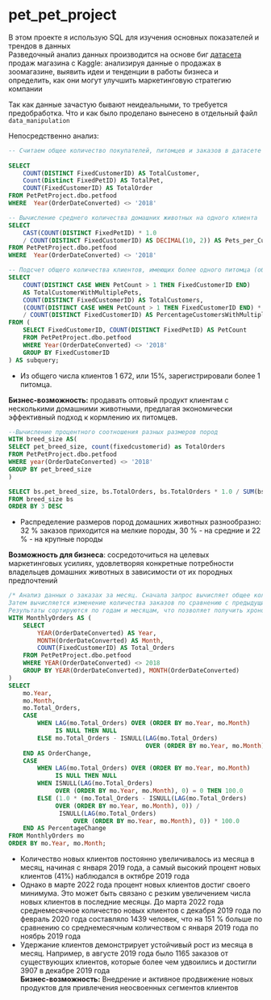 # pet_pet_project

В этом проекте я использую SQL для изучения основных показателей и трендов в данных  
Разведочный анализ данных производится на основе биг [датасета](https://www.kaggle.com/datasets/jahangirraina/pet-food-customer-orders-online) продаж магазина c Kaggle: анализируя данные о продажах в зоомагазине, выявить идеи и тенденции в работы бизнеса и определить, как они могут улучшить маркетинговую стратегию компании

Так как данные зачастую бывают неидеальными, то требуется предобработка. Что и как было проделано вынесено в отдельный файл `data_manipulation`

Непосредственно анализ:

```sql
-- Считаем общее количество покупателей, питомцев и заказов в датасете для заказов не 2018 
    
SELECT 
    COUNT(DISTINCT FixedCustomerID) AS TotalCustomer, 
    Count(Distinct FixedPetID) AS TotalPet, 
    COUNT(FixedCustomerID) AS TotalOrder
FROM PetPetProject.dbo.petfood
WHERE  Year(OrderDateConverted) <> '2018'

-- Вычисление среднего количества домашних животных на одного клиента
SELECT 
    CAST(COUNT(DISTINCT FixedPetID) * 1.0 
    / COUNT(DISTINCT FixedCustomerID) AS DECIMAL(10, 2)) AS Pets_per_Customer
FROM PetPetProject.dbo.petfood
WHERE  Year(OrderDateConverted) <> '2018'

-- Подсчет общего количества клиентов, имеющих более одного питомца (общего количества уникальных клиентов и в процентах от общего количества клиентов)
SELECT 
    COUNT(DISTINCT CASE WHEN PetCount > 1 THEN FixedCustomerID END) 
    AS TotalCustomerWithMultiplePets,
    COUNT(DISTINCT FixedCustomerID) AS TotalCustomers,
    (COUNT(DISTINCT CASE WHEN PetCount > 1 THEN FixedCustomerID END) * 100.0) 
    / COUNT(DISTINCT FixedCustomerID) AS PercentageCustomersWithMultiplePets
FROM (
    SELECT FixedCustomerID, COUNT(DISTINCT FixedPetID) AS PetCount
    FROM PetPetProject.dbo.petfood 
    WHERE Year(OrderDateConverted) <> '2018'
    GROUP BY FixedCustomerID
) AS subquery;

```
* Из общего числа клиентов 1 672, или 15%, зарегистрировали более 1 питомца.  

__Бизнес-возможность:__ продавать оптовый продукт клиентам с несколькими домашними животными, предлагая экономически эффективный подход к кормлению их питомцев.


```sql
--Вычисление процентного соотношения разных размеров пород
WITH breed_size AS(
SELECT pet_breed_size, count(fixedcustomerid) as TotalOrders
FROM PetPetProject.dbo.petfood
WHERE year(OrderDateConverted) <> '2018'
GROUP BY pet_breed_size
)

SELECT bs.pet_breed_size, bs.TotalOrders, bs.TotalOrders * 1.0 / SUM(bs.TotalOrders) OVER () *100 AS Percentage
FROM breed_size bs
ORDER BY 3 DESC
````
+ Распределение размеров пород домашних животных разнообразно: 32 % заказов приходится на мелкие породы, 30 % - на средние и 22 % - на крупные породы

__Возможность для бизнеса__: сосредоточиться на целевых маркетинговых усилиях, удовлетворяя конкретные потребности владельцев домашних животных в зависимости от их породных предпочтений


```sql
/* Анализ данных о заказах за месяц. Сначала запрос вычисляет общее количество заказов за каждый месяц. 
Затем вычисляется изменение количества заказов по сравнению с предыдущим месяцем и процентное изменение для каждого месяца. 
Результаты сортируются по годам и месяцам, что позволяет получить хронологическое представление о динамике заказов во времени. */
WITH MonthlyOrders AS (
    SELECT 
        YEAR(OrderDateConverted) AS Year,
        MONTH(OrderDateConverted) AS Month,
        COUNT(FixedCustomerID) AS Total_Orders
    FROM PetPetProject.dbo.petfood 
    WHERE YEAR(OrderDateConverted) <> 2018
    GROUP BY YEAR(OrderDateConverted), MONTH(OrderDateConverted)
)
SELECT 
    mo.Year,
    mo.Month,
    mo.Total_Orders,
    CASE 
        WHEN LAG(mo.Total_Orders) OVER (ORDER BY mo.Year, mo.Month) 
             IS NULL THEN NULL
        ELSE mo.Total_Orders - ISNULL(LAG(mo.Total_Orders) 
                                      OVER (ORDER BY mo.Year, mo.Month), 0)
    END AS OrderChange,
    CASE 
        WHEN LAG(mo.Total_Orders) OVER (ORDER BY mo.Year, mo.Month) 
             IS NULL THEN NULL
        WHEN ISNULL(LAG(mo.Total_Orders) 
             OVER (ORDER BY mo.Year, mo.Month), 0) = 0 THEN 100.0
        ELSE (1.0 * (mo.Total_Orders - ISNULL(LAG(mo.Total_Orders) 
             OVER (ORDER BY mo.Year, mo.Month), 0)) / 
              ISNULL(LAG(mo.Total_Orders) 
                  OVER (ORDER BY mo.Year, mo.Month), 0)) * 100.0
    END AS PercentageChange
FROM MonthlyOrders mo
ORDER BY mo.Year, mo.Month;
```
- Количество новых клиентов постоянно увеличивалось из месяца в месяц, начиная с января 2019 года, а самый высокий процент новых клиентов (41%) наблюдался в октябре 2019 года
- Однако в марте 2022 года процент новых клиентов достиг своего минимума. Это может быть связано с резким увеличением числа новых клиентов в последние месяцы. До марта 2022 года среднемесячное количество новых клиентов с декабря 2019 года по февраль 2020 года составляло 1439 человек, что на 151 % больше по сравнению со среднемесячным количеством с января 2019 года по ноябрь 2019 года
- Удержание клиентов демонстрирует устойчивый рост из месяца в месяц. Например, в августе 2019 года было 1165 заказов от существующих клиентов, которые более чем удвоились и достигли 3907 в декабре 2019 года  
__Бизнес-возможность:__ Внедрение и активное продвижение новых продуктов для привлечения неосвоенных сегментов клиентов
